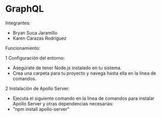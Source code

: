 # GraphQL

Integrantes: 

- Bryan Suca Jaramillo
- Karen Carazas Rodriguez

Funcionamiento:

1 Configuración del entorno:

  - Asegúrate de tener Node.js instalado en tu sistema.
  - Crea una carpeta para tu proyecto y navega hasta ella en la línea de comandos.

2 Instalación de Apollo Server:

- Ejecuta el siguiente comando en la línea de comandos para instalar Apollo Server y otras dependencias necesarias:
- "npm install apollo-server"
